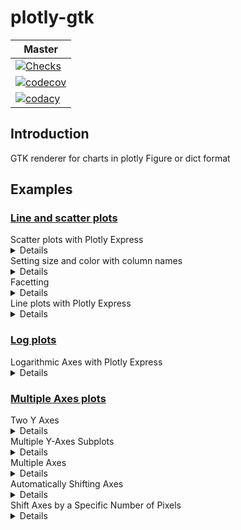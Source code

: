 # plotly-gtk

| Master                                                                                                                                                                                      |
|---------------------------------------------------------------------------------------------------------------------------------------------------------------------------------------------|
| [![Checks](https://img.shields.io/github/actions/workflow/status/slaclau/plotly-gtk/main.yaml?logo=github&label=Checks)](https://github.com/slaclau/plotly-gtk/actions/workflows/main.yaml) |
| [![codecov](https://img.shields.io/codecov/c/github/slaclau/plotly-gtk?logo=codecov&label=Coverage)](https://codecov.io/github/slaclau/plotly-gtk)                                          |
| [![codacy](https://img.shields.io/codacy/grade/db07fc38606a432dae8f2dc316ff6913?logo=codacy&label=Code%20quality)]()                                                                        |

## Introduction

GTK renderer for charts in plotly Figure or dict format

## Examples

### [Line and scatter plots](https://plotly.com/python/line-and-scatter/)

<summary>Scatter plots with Plotly Express</summary>
<details>

![Scatter example 1](https://slaclau.github.io/plotly-gtk/_images/scatter_1.png)
![Scatter example 2](https://slaclau.github.io/plotly-gtk/_images/scatter_2.png)
</details>
<summary>Setting size and color with column names</summary>
<details>

![Scatter size color column name example](https://slaclau.github.io/plotly-gtk/_images/scatter_size_color_column.png)
</details>
<summary>Facetting</summary>
<details>

![Scatter facetting example](https://slaclau.github.io/plotly-gtk/_images/scatter_facetting.png)
</details>
<summary>Line plots with Plotly Express</summary>
<details>

![Line example 1](https://slaclau.github.io/plotly-gtk/_images/line_1.png)
![Line example 2](https://slaclau.github.io/plotly-gtk/_images/line_2.png)
</details>

### [Log plots](https://plotly.com/python/log-plot/)

<summary>Logarithmic Axes with Plotly Express</summary>
<details>

![Log example 1](https://slaclau.github.io/plotly-gtk/_images/log_1.png)
![Log example 2](https://slaclau.github.io/plotly-gtk/_images/log_2.png)
</details>

### [Multiple Axes plots](https://plotly.com/python/multiple-axes/)

<summary>Two Y Axes</summary>
<details>

![Two y axes example](https://slaclau.github.io/plotly-gtk/_images/two_y_axes.png)
</details>
<summary>Multiple Y-Axes Subplots</summary>
<details>

![Multiple Y-Axes Subplots example](https://slaclau.github.io/plotly-gtk/_images/multiple_y_axes_subplots.png)
</details>
<summary>Multiple Axes</summary>
<details>

![Multiple Axes example](https://slaclau.github.io/plotly-gtk/_images/multiple_axes.png)
</details>
<summary>Automatically Shifting Axes</summary>
<details>

![Automatically Shifting Axes example](https://slaclau.github.io/plotly-gtk/_images/autoshift.png)
</details>
<summary>Shift Axes by a Specific Number of Pixels</summary>
<details>

![Shift Axes by a Specific Number of Pixels example](https://slaclau.github.io/plotly-gtk/_images/shift_by_pixels.png)
</details>
